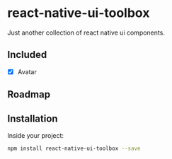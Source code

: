 # react-native-ui-toolbox
Just another collection of react native ui components.

## Included
- [x] Avatar

## Roadmap

## Installation
Inside your project:
```bash
npm install react-native-ui-toolbox --save
```
